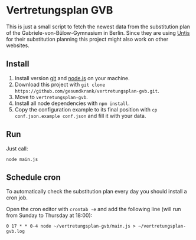 # Vertretungsplan GVB

This is just a small script to fetch the newest data from the substitution plan of the Gabriele-von-Bülow-Gymnasium in 
Berlin. Since they are using [Untis](http://www.grupet.at/HTML/start.php) for their substitution planning this 
project might also work on other websites.
 
## Install
1. Install version [git](https://git-scm.com) and [node.js](https://nodejs.org) on your machine. 
2. Download this project with `git clone https://github.com/gesundkrank/vertretungsplan-gvb.git`.
3. Move to `vertretungsplan-gvb`. 
4. Install all node dependencies with `npm install`.
5. Copy the configuration example to its final position with `cp conf.json.example conf.json` and fill it with your 
data.

## Run

Just call: 
```
node main.js
```

## Schedule cron
To automatically check the substitution plan every day you should install a cron job.

Open the cron editor with `crontab -e` and add the following line (will run from Sunday to Thursday at 18:00):

```
0 17 * * 0-4 node ~/vertretungsplan-gvb/main.js > ~/vertretungsplan-gvb.log
``` 
